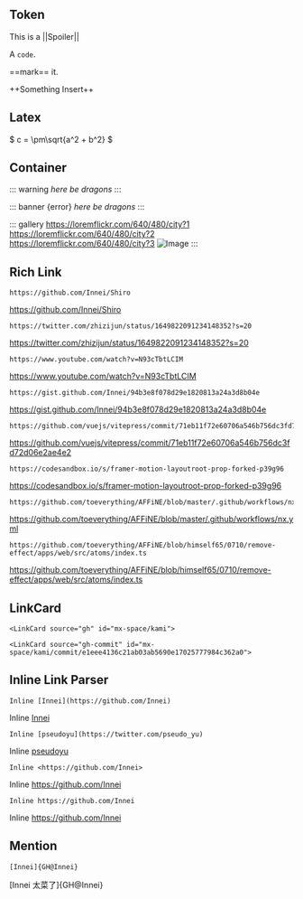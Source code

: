## Token

This is a ||Spoiler||

A `code`.

==mark== it.

++Something Insert++

## Latex

$ c = \pm\sqrt{a^2 + b^2} $

## Container

::: warning
_here be dragons_
:::

::: banner {error}
_here be dragons_
:::

::: gallery
https://loremflickr.com/640/480/city?1
https://loremflickr.com/640/480/city?2
https://loremflickr.com/640/480/city?3
![](https://loremflickr.com/640/480/city?4 'Image')
:::

## Rich Link

```
https://github.com/Innei/Shiro
```

https://github.com/Innei/Shiro

```
https://twitter.com/zhizijun/status/1649822091234148352?s=20
```

https://twitter.com/zhizijun/status/1649822091234148352?s=20

```
https://www.youtube.com/watch?v=N93cTbtLCIM
```

https://www.youtube.com/watch?v=N93cTbtLCIM

```
https://gist.github.com/Innei/94b3e8f078d29e1820813a24a3d8b04e
```

https://gist.github.com/Innei/94b3e8f078d29e1820813a24a3d8b04e

```
https://github.com/vuejs/vitepress/commit/71eb11f72e60706a546b756dc3fd72d06e2ae4e2
```

https://github.com/vuejs/vitepress/commit/71eb11f72e60706a546b756dc3fd72d06e2ae4e2

```
https://codesandbox.io/s/framer-motion-layoutroot-prop-forked-p39g96
```

https://codesandbox.io/s/framer-motion-layoutroot-prop-forked-p39g96

```
https://github.com/toeverything/AFFiNE/blob/master/.github/workflows/nx.yml
```

https://github.com/toeverything/AFFiNE/blob/master/.github/workflows/nx.yml

```
https://github.com/toeverything/AFFiNE/blob/himself65/0710/remove-effect/apps/web/src/atoms/index.ts
```

https://github.com/toeverything/AFFiNE/blob/himself65/0710/remove-effect/apps/web/src/atoms/index.ts

## LinkCard

```
<LinkCard source="gh" id="mx-space/kami">
```

<LinkCard source="gh" id="mx-space/kami">

```
<LinkCard source="gh-commit" id="mx-space/kami/commit/e1eee4136c21ab03ab5690e17025777984c362a0">
```

<LinkCard source="gh-commit" id="mx-space/kami/commit/e1eee4136c21ab03ab5690e17025777984c362a0">

## Inline Link Parser

```
Inline [Innei](https://github.com/Innei)
```

Inline [Innei](https://github.com/Innei)

```
Inline [pseudoyu](https://twitter.com/pseudo_yu)
```

Inline [pseudoyu](https://twitter.com/pseudo_yu)

```
Inline <https://github.com/Innei>
```

Inline <https://github.com/Innei>

```
Inline https://github.com/Innei
```

Inline https://github.com/Innei

## Mention

```
[Innei]{GH@Innei}
```

[Innei 太菜了]{GH@Innei}
